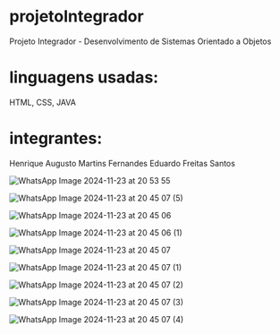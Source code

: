 # projetoIntegrador
Projeto Integrador - Desenvolvimento de Sistemas Orientado a Objetos
# linguagens usadas: 
HTML, CSS, JAVA
# integrantes: 
Henrique Augusto Martins Fernandes
Eduardo Freitas Santos


![WhatsApp Image 2024-11-23 at 20 53 55](https://github.com/user-attachments/assets/6d48ca3f-5262-4710-af60-48909c6249e9)

![WhatsApp Image 2024-11-23 at 20 45 07 (5)](https://github.com/user-attachments/assets/6e398b90-17ac-4302-8835-b4584941d8a4)


![WhatsApp Image 2024-11-23 at 20 45 06](https://github.com/user-attachments/assets/557b7af6-fe3d-42bf-9c20-503abed749e7)

![WhatsApp Image 2024-11-23 at 20 45 06 (1)](https://github.com/user-attachments/assets/98cdd091-0034-408a-97c3-d6fe3a41a3d8)

![WhatsApp Image 2024-11-23 at 20 45 07](https://github.com/user-attachments/assets/79030862-3017-4191-bae7-899a6b3351cb)

![WhatsApp Image 2024-11-23 at 20 45 07 (1)](https://github.com/user-attachments/assets/ad4500ad-7e7d-4ea8-bb5f-f71329642675)

![WhatsApp Image 2024-11-23 at 20 45 07 (2)](https://github.com/user-attachments/assets/01c76ffb-a05c-4ade-b9cf-a99bf760872a)

![WhatsApp Image 2024-11-23 at 20 45 07 (3)](https://github.com/user-attachments/assets/2c06bca3-af24-4ea1-a3ba-8f7c5ae3a17b)

![WhatsApp Image 2024-11-23 at 20 45 07 (4)](https://github.com/user-attachments/assets/ade1d422-9149-4be2-bae3-a8c16ca3da4a)

